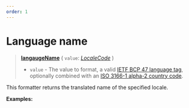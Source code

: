 ```yaml
---
order: 1
---
```


<script setup>
  import DemoValueFormatter from '../../DemoValueFormatter.vue';
  import { demos } from '../preconfigured-formatters';
</script>

# Language name <Badge type="info" text="@localizer/format" />

> **[langaugeName](../../../api/_localizer/format/languageName/index.md)** ( `value`: _[LocaleCode](../../../api/_localizer/core/LocaleCode/index.md)_ )
>
> - `value` - The value to format, a valid [IETF BCP 47 language tag](https://en.wikipedia.org/wiki/IETF_language_tag), optionally combined with an [ISO 3166-1 alpha-2 country code](https://en.wikipedia.org/wiki/ISO_3166-1_alpha-2).

This formatter returns the translated name of the specified locale.

**Examples:**

<DemoValueFormatter :demo="demos.languageName"/>

